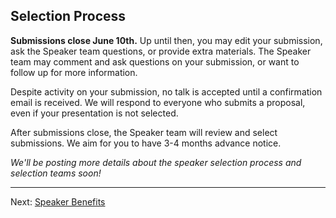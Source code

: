 ## Selection Process

**Submissions close June 10th.** Up until then, you may edit your submission, ask the Speaker team questions, or provide extra materials. The Speaker team may comment and ask questions on your submission, or want to follow up for more information.

Despite activity on your submission, no talk is accepted until a confirmation email is received. We will respond to everyone who submits a proposal, even if your presentation is not selected.

After submissions close, the Speaker team will review and select submissions. We aim for you to have 3-4 months advance notice.

_We'll be posting more details about the speaker selection process and selection teams soon!_

* * * 

Next: [Speaker Benefits](https://github.com/SassConf/2015-speaker-cfp/blob/master/docs/speaker-benefits.md)
